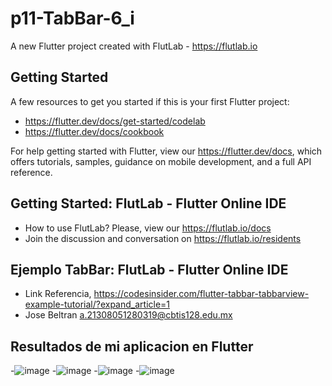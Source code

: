 # p11-TabBar-6_i

A new Flutter project created with FlutLab - https://flutlab.io

## Getting Started

A few resources to get you started if this is your first Flutter project:

- https://flutter.dev/docs/get-started/codelab
- https://flutter.dev/docs/cookbook

For help getting started with Flutter, view our
https://flutter.dev/docs, which offers tutorials,
samples, guidance on mobile development, and a full API reference.

## Getting Started: FlutLab - Flutter Online IDE

- How to use FlutLab? Please, view our https://flutlab.io/docs
- Join the discussion and conversation on https://flutlab.io/residents

## Ejemplo TabBar: FlutLab - Flutter Online IDE

- Link Referencia, https://codesinsider.com/flutter-tabbar-tabbarview-example-tutorial/?expand_article=1
- Jose Beltran a.21308051280319@cbtis128.edu.mx

## Resultados de mi aplicacion en Flutter
-![image](https://github.com/BeltranJ128/p11-TabBar-6i/assets/143763139/06c163b1-7123-4f4f-8b6d-bde8df4f6fa0)
-![image](https://github.com/BeltranJ128/p11-TabBar-6i/assets/143763139/fb3ccd76-b2f2-46c0-a6f3-db06b45b48c6)
-![image](https://github.com/BeltranJ128/p11-TabBar-6i/assets/143763139/21f4ac20-7333-49f8-803b-6294c7e0138e)
-![image](https://github.com/BeltranJ128/p11-TabBar-6i/assets/143763139/28895d2e-b190-4475-b4db-8925adb80c73)

